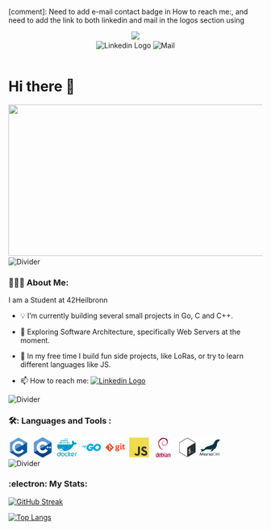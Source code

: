 [comment]: Need to add e-mail contact badge in How to reach me:, and need to add the link to both linkedin and mail in the logos section using <a>
<div id="header" align="center">
  <img src="https://user-images.githubusercontent.com/74038190/219923809-b86dc415-a0c2-4a38-bc88-ad6cf06395a8.gif" width="100"/>
</div>
<div id="logos" align="center">
  <img src="https://user-images.githubusercontent.com/74038190/235294012-0a55e343-37ad-4b0f-924f-c8431d9d2483.gif" width="60" height="60" alt="Linkedin Logo"/>
<!--   <img src="https://user-images.githubusercontent.com/74038190/235294012-0a55e343-37ad-4b0f-924f-c8431d9d2483.gif" width="60" height="60" alt="Linkedin Logo"/> -->
  <img src="https://user-images.githubusercontent.com/74038190/235223599-0eadbd7c-c916-4f24-af9d-9242730e6172.gif" width="60" height="60" alt="Mail"/>
</div>
<div id="viewers" align="center">
<img src="https://komarev.com/ghpvc/?username=mleibeng&style=flat-square&color=blue" alt=""/>  
</div>
<h1>
  Hi there 👋
</h1>
<div align="center">
  <img src="https://media.giphy.com/media/dWesBcTLavkZuG35MI/giphy.gif" width="600" height="300"/>
</div>

<img src="https://user-images.githubusercontent.com/74038190/212284100-561aa473-3905-4a80-b561-0d28506553ee.gif"  alt="Divider"/>

### 🧑🏻‍💻 About Me:
I am a Student at 42Heilbronn

- 💡 I’m currently building several small projects in Go, C and C++.

- 📜 Exploring Software Architecture, specifically Web Servers at the moment.

- 🚧 In my free time I build fun side projects, like LoRas, or try to learn different languages like JS.

- 📫 How to reach me: [![Linkedin Logo](https://img.shields.io/badge/-kakbar-blue?style=flat&logo=Linkedin&logoColor=white)](your-linkedin-url)

 <img src="https://user-images.githubusercontent.com/74038190/212284100-561aa473-3905-4a80-b561-0d28506553ee.gif"  alt="Divider"/>

### 🛠️: Languages and Tools :

<div>
  <img src="https://github.com/devicons/devicon/blob/master/icons/c/c-original.svg" title="C" alt="C" width="40" height="40"/>&nbsp;
  <img src="https://github.com/devicons/devicon/blob/master/icons/cplusplus/cplusplus-original.svg" title="C++" alt="C++" width="40" height="40"/>&nbsp;
  <img src="https://github.com/devicons/devicon/blob/master/icons/docker/docker-plain-wordmark.svg" title="Docker" alt="Docker" width="40" height="40"/>&nbsp;
  <img src="https://github.com/devicons/devicon/blob/master/icons/go/go-original-wordmark.svg" title="Go" alt="Go" width="40" height="40"/>&nbsp;
  <img src="https://raw.githubusercontent.com/devicons/devicon/6910f0503efdd315c8f9b858234310c06e04d9c0/icons/git/git-plain-wordmark.svg" title="Git" alt="Git" width="40" height="40"/>&nbsp;
  <img src="https://github.com/devicons/devicon/blob/master/icons/javascript/javascript-original.svg" alt="JavaScript" width="40" height="40"/>&nbsp;
  <img src="https://github.com/devicons/devicon/blob/master/icons/debian/debian-plain-wordmark.svg" title="Debian" alt="Debian" width="40" height="40"/>&nbsp;
  <img src="https://github.com/devicons/devicon/blob/master/icons/bash/bash-original.svg" title="Bash" alt="Bash" width="40" height="40"/>
  <img src="https://github.com/devicons/devicon/blob/master/icons/mariadb/mariadb-original-wordmark.svg" title="MariaDB" alt="MariaDB" width="40" height="40"/>
</div>

 <img src="https://user-images.githubusercontent.com/74038190/212284100-561aa473-3905-4a80-b561-0d28506553ee.gif"  alt="Divider"/>

### :electron: My Stats:

[![GitHub Streak](https://github-readme-streak-stats.herokuapp.com?user=mleibeng&theme=tokyonight-duo&date_format=j%20M%5B%20Y%5D)](https://git.io/streak-stats)

[![Top Langs](https://github-readme-stats.vercel.app/api/top-langs/?username=mleibeng&layout=compact&theme=vision-friendly-dark)](https://github.com/anuraghazra/github-readme-stats)

<!-- <div "https://media1.giphy.com/media/v1.Y2lkPTc5MGI3NjExc2lhZm56OGdzM256b3N0Ym41YnpudnhtcWU1eGkxdHF3Z2cwdjZ3dyZlcD12MV9pbnRlcm5hbF9naWZfYnlfaWQmY3Q9Zw/xT5LME6604zSIW4YBq/giphy.webp" /> -->
